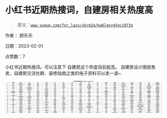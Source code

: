 # 小红书近期热搜词，自建房相关热度高

> 原文：[`www.yuque.com/for_lazy/xkrm14/kw6lqxyg5gc1973g`](https://www.yuque.com/for_lazy/xkrm14/kw6lqxyg5gc1973g)

作者： 颜乐乐 

日期：2023-02-01 

点赞数：7 

小红书近期热搜词。可以注意下 自建房这个热度目前挺高。 自建房设计图纸售卖，自建房交流社群、装修指南之类的电子资料可以卖一波~ 

![](img/c0285456e57abcc3744d02529f7f6446.png) 

